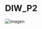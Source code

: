 # DIW_P2

![imagen](https://user-images.githubusercontent.com/95173613/205775075-61cfb980-707b-4c01-9747-79b3f9f4156b.png)
